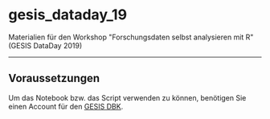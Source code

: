 # gesis_dataday_19
Materialien für den Workshop "Forschungsdaten selbst analysieren mit R" (GESIS DataDay 2019)

---

## Voraussetzungen
Um das Notebook bzw. das Script verwenden zu können, benötigen Sie einen Account für den [GESIS DBK](https://dbk.gesis.org/dbksearch/register.asp).
